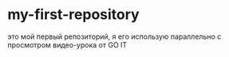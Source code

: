 # my-first-repository
это мой первый репозиторий, я его использую параллельно с просмотром видео-урока от GO IT
